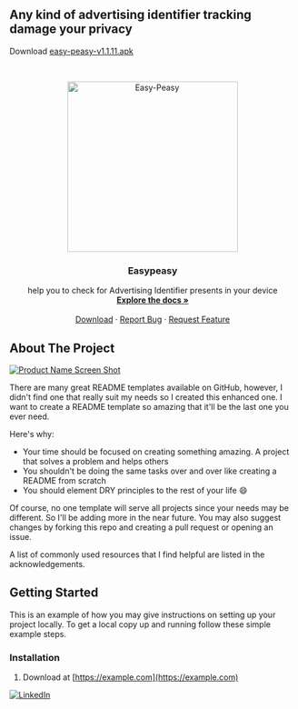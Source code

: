 <!--<p align="left">
  <a href="https://github.com/drorshalev/easypeasy">
    <img src="https://drorshalev.com/dev/easypeasy/Easy-Peasy.png" width=300 alt="Easy-Peasy" >
  </a>
  </p>
-->
## Any kind of advertising identifier tracking damage your privacy ##



Download <a href='https://github.com/drorshalev/easypeasy/raw/master/easy-peasy-v1.1.11.apk'>easy-peasy-v1.1.11.apk</a>





<!-- PROJECT LOGO -->
<br />
<p align="center">
  <a href="https://github.com/drorshalev/easypeasy">
    <img src="https://drorshalev.com/dev/easypeasy/Easy-Peasy.png" alt="Easy-Peasy" width=300	 >
  </a>

  <h3 align="center">Easypeasy</h3>

  <p align="center">
      help you to check for Advertising Identifier presents in your device 
    <br />
    <a href="https://github.com/othneildrew/Best-README-Template"><strong>Explore the docs »</strong></a>
    <br />
    <br />
    <a href="https://github.com/drorshalev/easypeasy/raw/master/easy-peasy-v1.1.11.apk">Download</a>
    ·
    <a href="https://github.com/drorshalev/easypeasy/issues">Report Bug</a>
    ·
    <a href="https://github.com/drorshalev/easypeasy/issues">Request Feature</a>
  </p>
</p>

<!-- ABOUT THE PROJECT -->
## About The Project

[![Product Name Screen Shot][product-screenshot]](https://example.com)

<!-- PROJECT SHIELDS -->
 


There are many great README templates available on GitHub, however, I didn't find one that really suit my needs so I created this enhanced one. I want to create a README template so amazing that it'll be the last one you ever need.

Here's why:
* Your time should be focused on creating something amazing. A project that solves a problem and helps others
* You shouldn't be doing the same tasks over and over like creating a README from scratch
* You should element DRY principles to the rest of your life :smile:

Of course, no one template will serve all projects since your needs may be different. So I'll be adding more in the near future. You may also suggest changes by forking this repo and creating a pull request or opening an issue.

A list of commonly used resources that I find helpful are listed in the acknowledgements.

<!-- GETTING STARTED -->
## Getting Started

This is an example of how you may give instructions on setting up your project locally.
To get a local copy up and running follow these simple example steps.

### Installation

1. Download at [https://example.com](https://example.com)

[![LinkedIn][linkedin-shield]][linkedin-url]

<!-- MARKDOWN LINKS & IMAGES -->
<!-- https://www.markdownguide.org/basic-syntax/#reference-style-links -->
 
[linkedin-shield]: https://img.shields.io/badge/-LinkedIn-black.svg?style=flat-square&logo=linkedin&colorB=555
[linkedin-url]: https://linkedin.com/in/drorshalev
[product-screenshot]: images/screenshot.png